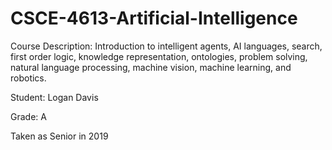 # CSCE-4613-Artificial-Intelligence
Course Description: Introduction to intelligent agents, AI languages, search, first order logic, knowledge representation, ontologies, problem solving, natural language processing, machine vision, machine learning, and robotics.

Student: Logan Davis

Grade: A

Taken as Senior in 2019
